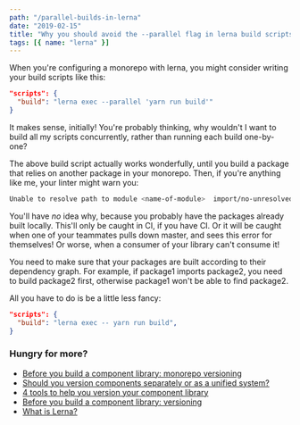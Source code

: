 ```yaml
---
path: "/parallel-builds-in-lerna"
date: "2019-02-15"
title: "Why you should avoid the --parallel flag in lerna build scripts"
tags: [{ name: "lerna" }]
---
```


When you're configuring a monorepo with lerna, you might consider writing your build scripts like this:

```json
"scripts": {
  "build": "lerna exec --parallel 'yarn run build'"
}
```

It makes sense, initially! You're probably thinking, why wouldn't I want to build all my scripts concurrently, rather than running each build one-by-one?

The above build script actually works wonderfully, until you build a package that relies on another package in your monorepo. Then, if you're anything like me, your linter might warn you:

```bash
Unable to resolve path to module <name-of-module>  import/no-unresolved
```

You'll have _no_ idea why, because you probably have the packages already built locally. This'll only be caught in CI, if you have CI. Or it will be caught when one of your teammates pulls down master, and sees this error for themselves! Or worse, when a consumer of your library can't consume it!

You need to make sure that your packages are built according to their dependency graph. For example, if package1 imports package2, you need to build package2 first, otherwise package1 won't be able to find package2.

All you have to do is be a little less fancy:

```json
"scripts": {
  "build": "lerna exec -- yarn run build",
}
```

### Hungry for more?

- [Before you build a component library: monorepo versioning](/lerna-monorepo-versioning)
- [Should you version components separately or as a unified system?](/version-bundling)
- [4 tools to help you version your component library](/4-tools-to-help-you-version-your-component-library)
- [Before you build a component library: versioning](/library-versioning)
- [What is Lerna?](/what-is-lerna)
